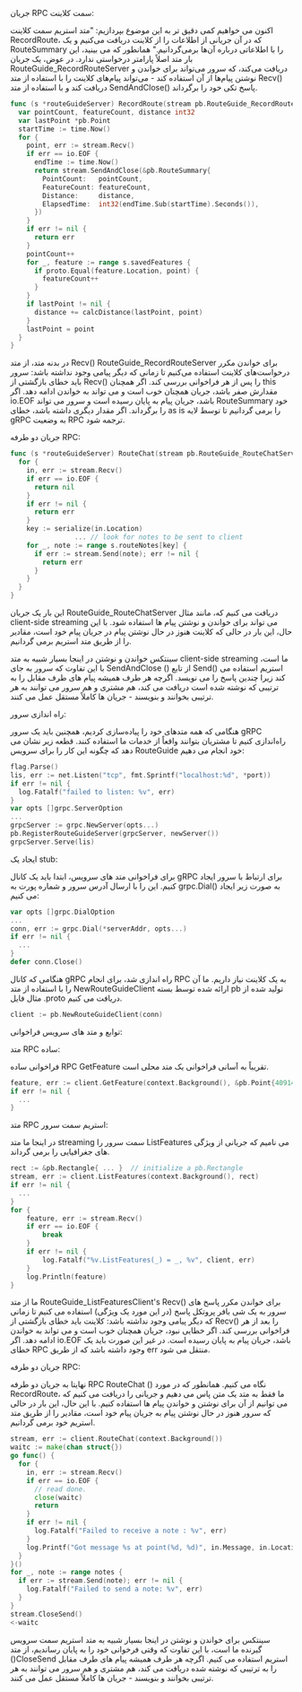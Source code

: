 جریان RPC سمت کلاینت:

اکنون می خواهیم کمی دقیق تر به این موضوع بپردازیم:
"متد استریم سمت کلاینت RecordRoute، که در آن جریانی از اطلاعات را از کلاینت دریافت می‌کنیم و یک RouteSummary را با اطلاعاتی درباره آن‌ها برمی‌گردانیم."
 همانطور که می بینید، این بار متد اصلاً پارامتر درخواستی ندارد. در عوض، یک جریان RouteGuide_RecordRouteServer دریافت می‌کند، که سرور می‌تواند برای خواندن و نوشتن پیام‌ها از آن استفاده کند - می‌تواند پیام‌های کلاینت را با استفاده از متد Recv()  دریافت کند و با استفاده از متد SendAndClose()  پاسخ تکی خود را برگرداند.

```go
func (s *routeGuideServer) RecordRoute(stream pb.RouteGuide_RecordRouteServer) error {
  var pointCount, featureCount, distance int32
  var lastPoint *pb.Point
  startTime := time.Now()
  for {
    point, err := stream.Recv()
    if err == io.EOF {
      endTime := time.Now()
      return stream.SendAndClose(&pb.RouteSummary{
        PointCount:   pointCount,
        FeatureCount: featureCount,
        Distance:     distance,
        ElapsedTime:  int32(endTime.Sub(startTime).Seconds()),
      })
    }
    if err != nil {
      return err
    }
    pointCount++
    for _, feature := range s.savedFeatures {
      if proto.Equal(feature.Location, point) {
        featureCount++
      }
    }
    if lastPoint != nil {
      distance += calcDistance(lastPoint, point)
    }
    lastPoint = point
  }
}
```
در بدنه متد، از متد Recv() RouteGuide_RecordRouteServer برای خواندن مکرر درخواست‌های کلاینت استفاده می‌کنیم تا زمانی که دیگر پیامی وجود نداشته باشد: سرور باید خطای بازگشتی از Recv() را پس از هر فراخوانی بررسی کند. اگر همچنان this مقدارش صفر باشد، جریان همچنان خوب است و می تواند به خواندن ادامه دهد. اگر io.EOF باشد، جریان پیام به پایان رسیده است و سرور می تواند RouteSummary خود را برگرداند. اگر مقدار دیگری داشته باشد، خطای as is  را برمی گردانیم تا توسط لایه gRPC به وضعیت RPC ترجمه شود.

جریان دو طرفه RPC:
```go
func (s *routeGuideServer) RouteChat(stream pb.RouteGuide_RouteChatServer) error {
  for {
    in, err := stream.Recv()
    if err == io.EOF {
      return nil
    }
    if err != nil {
      return err
    }
    key := serialize(in.Location)
                ... // look for notes to be sent to client
    for _, note := range s.routeNotes[key] {
      if err := stream.Send(note); err != nil {
        return err
      }
    }
  }
}
```
این بار یک جریان RouteGuide_RouteChatServer دریافت می کنیم که، مانند مثال client-side streaming می تواند برای خواندن و نوشتن پیام ها استفاده شود. با این حال، این بار در حالی که کلاینت هنوز در حال نوشتن پیام در جریان پیام خود است، مقادیر را از طریق متد استریم برمی گردانیم.

سینتکس خواندن و نوشتن در اینجا بسیار شبیه به متد client-side streaming ما است، با این تفاوت که سرور به جای SendAndClose ()  از تابع Send()  استریم استفاده می کند زیرا چندین پاسخ را می نویسد. اگرچه هر طرف همیشه پیام های طرف مقابل را به ترتیبی که نوشته شده است دریافت می کند، هم مشتری و هم سرور می توانند به هر ترتیبی بخوانند و بنویسند - جریان ها کاملاً مستقل عمل می کنند.

راه اندازی سرور:

هنگامی که همه متد‌های خود را پیاده‌سازی کردیم، همچنین باید یک سرور gRPC راه‌اندازی کنیم تا مشتریان بتوانند واقعاً از خدمات ما استفاده کنند. قطعه زیر نشان می دهد که چگونه این کار را برای سرویس RouteGuide خود انجام می دهیم:
```go
flag.Parse()
lis, err := net.Listen("tcp", fmt.Sprintf("localhost:%d", *port))
if err != nil {
  log.Fatalf("failed to listen: %v", err)
}
var opts []grpc.ServerOption
...
grpcServer := grpc.NewServer(opts...)
pb.RegisterRouteGuideServer(grpcServer, newServer())
grpcServer.Serve(lis)
```
ایجاد یک stub:

برای فراخوانی متد های سرویس، ابتدا باید یک کانال gRPC برای ارتباط با سرور ایجاد کنیم. این را با ارسال آدرس سرور و شماره پورت به grpc.Dial() به صورت زیر ایجاد می کنیم:
```go
var opts []grpc.DialOption
...
conn, err := grpc.Dial(*serverAddr, opts...)
if err != nil {
  ...
}
defer conn.Close()
```
هنگامی که کانال gRPC راه اندازی شد، برای انجام RPC به یک کلاینت نیاز داریم. ما آن را با استفاده از متد NewRouteGuideClient ارائه شده توسط بسته pb تولید شده از مثال فایل .proto دریافت می کنیم.
```go
client := pb.NewRouteGuideClient(conn)
```

توابع و متد های سرویس فراخوانی:


متد RPC ساده:

فراخوانی ساده RPC GetFeature تقریباً به آسانی فراخوانی یک متد محلی است.
```go
feature, err := client.GetFeature(context.Background(), &pb.Point{409146138, -746188906})
if err != nil {
  ...
}
```

متد RPC استریم سمت سرور:

در اینجا ما متد streaming سمت سرور را ListFeatures می نامیم که جریانی از ویژگی های جغرافیایی را برمی گرداند.
```go
rect := &pb.Rectangle{ ... }  // initialize a pb.Rectangle
stream, err := client.ListFeatures(context.Background(), rect)
if err != nil {
  ...
}
for {
    feature, err := stream.Recv()
    if err == io.EOF {
        break
    }
    if err != nil {
        log.Fatalf("%v.ListFeatures(_) = _, %v", client, err)
    }
    log.Println(feature)
}
```
ما از متد RouteGuide_ListFeaturesClient's Recv() برای خواندن مکرر پاسخ های سرور به یک شی بافر پروتکل پاسخ (در این مورد یک ویژگی) استفاده می کنیم تا زمانی که دیگر پیامی وجود نداشته باشد: کلاینت باید خطای بازگشتی از Recv()  را بعد از هر فراخوانی بررسی کند. اگر خطایی نبود، جریان همچنان خوب است و می تواند به خواندن ادامه دهد. اگر io.EOF باشد، جریان پیام به پایان رسیده است. در غیر این صورت باید یک خطای RPC وجود داشته باشد که از طریق err منتقل می شود.


جریان دو طرفه RPC:

نهایتا به جریان دو طرفه RPC RouteChat ()  نگاه می کنیم. همانطور که در مورد RecordRoute، ما فقط به متد یک متن پاس می دهیم و جریانی را دریافت می کنیم که می توانیم از آن برای نوشتن و خواندن پیام ها استفاده کنیم. با این حال، این بار در حالی که سرور هنوز در حال نوشتن پیام به جریان پیام خود است، مقادیر را از طریق متد استریم خود برمی گردانیم.
```go
stream, err := client.RouteChat(context.Background())
waitc := make(chan struct{})
go func() {
  for {
    in, err := stream.Recv()
    if err == io.EOF {
      // read done.
      close(waitc)
      return
    }
    if err != nil {
      log.Fatalf("Failed to receive a note : %v", err)
    }
    log.Printf("Got message %s at point(%d, %d)", in.Message, in.Location.Latitude, in.Location.Longitude)
  }
}()
for _, note := range notes {
  if err := stream.Send(note); err != nil {
    log.Fatalf("Failed to send a note: %v", err)
  }
}
stream.CloseSend()
<-waitc
```

سینتکس برای خواندن و نوشتن در اینجا بسیار شبیه به متد استریم سمت سرویس گیرنده ما است، با این تفاوت که وقتی فرخوانی خود را به پایان رساندیم، از متد ()CloseSend استریم استفاده می کنیم. اگرچه هر طرف همیشه پیام های طرف مقابل را به ترتیبی که نوشته شده دریافت می کند، هم مشتری و هم سرور می توانند به هر ترتیبی بخوانند و بنویسند - جریان ها کاملاً مستقل عمل می کنند.
